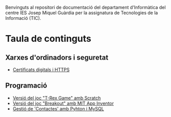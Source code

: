 Benvinguts al repositori de documentació del departament d'Informàtica del centre IES Josep Miquel Guàrdia per la assignatura de Tecnologies de la Informació (TIC).

# Taula de continguts

## Xarxes d'ordinadors i seguretat

* [Certificats digitals i HTTPS](../tic/certificat_navegador.html)

## Programació

* [Versió del joc "T-Rex Game" amb Scratch](../tic/scratch_t-rex.html)
* [Versió del joc "Breakout" amb MIT App Inventor](../tic/mitappinventor_breakout.html)
* [Gestió de 'Contactes' amb Pyhton i MySQL](../tic/contactes_python.html)

